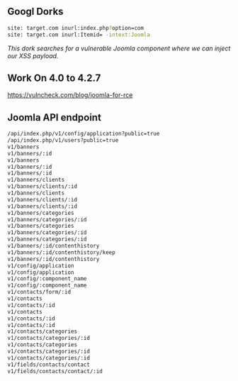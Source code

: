 ## Googl Dorks
```bash
site: target.com inurl:index.php?option=com
site: target.com inurl:Itemid= -intext:Joomla
```
*This dork searches for a vulnerable Joomla component where we can inject our XSS payload.*


## Work On 4.0 to 4.2.7
https://vulncheck.com/blog/joomla-for-rce

## Joomla API endpoint

```bash
/api/index.php/v1/config/application?public=true
/api/index.php/v1/users?public=true
v1/banners
v1/banners/:id
v1/banners
v1/banners/:id
v1/banners/:id
v1/banners/clients
v1/banners/clients/:id
v1/banners/clients
v1/banners/clients/:id
v1/banners/clients/:id
v1/banners/categories
v1/banners/categories/:id
v1/banners/categories
v1/banners/categories/:id
v1/banners/categories/:id
v1/banners/:id/contenthistory
v1/banners/:id/contenthistory/keep
v1/banners/:id/contenthistory
v1/config/application
v1/config/application
v1/config/:component_name
v1/config/:component_name
v1/contacts/form/:id
v1/contacts
v1/contacts/:id
v1/contacts
v1/contacts/:id
v1/contacts/:id
v1/contacts/categories
v1/contacts/categories/:id
v1/contacts/categories
v1/contacts/categories/:id
v1/contacts/categories/:id
v1/fields/contacts/contact
v1/fields/contacts/contact/:id
```
